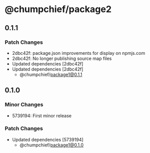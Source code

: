 # @chumpchief/package2

## 0.1.1

### Patch Changes

- 2dbc42f: package.json improvements for display on npmjs.com
- 2dbc42f: No longer publishing source map files
- Updated dependencies [2dbc42f]
- Updated dependencies [2dbc42f]
  - @chumpchief/package1@0.1.1

## 0.1.0

### Minor Changes

- 5739194: First minor release

### Patch Changes

- Updated dependencies [5739194]
  - @chumpchief/package1@0.1.0
